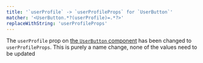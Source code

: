 ```yaml
---
title: '`userProfile` -> `userProfileProps` for `UserButton`'
matcher: '<UserButton.*?(userProfile)=.*?>'
replaceWithString: 'userProfileProps'
---
```


The `userProfile` prop on [the `UserButton` component](https://clerk.com/docs/references/javascript/clerk/user-button#user-button-component) has been changed to `userProfileProps`. This is purely a name change, none of the values need to be updated
